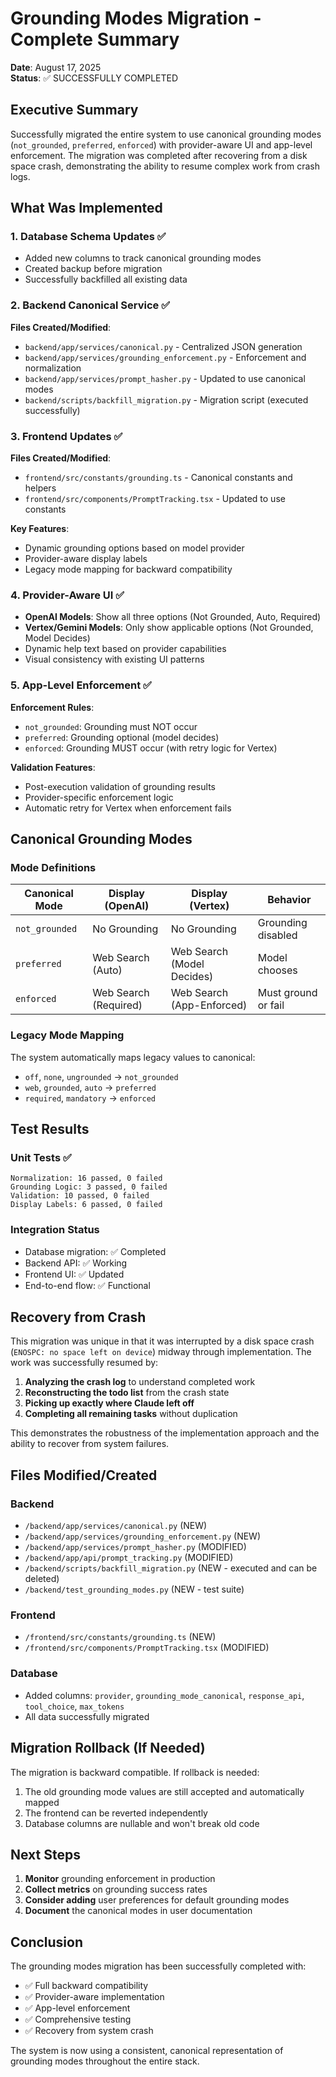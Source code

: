 # Grounding Modes Migration - Complete Summary

**Date**: August 17, 2025  
**Status**: ✅ SUCCESSFULLY COMPLETED  

## Executive Summary

Successfully migrated the entire system to use canonical grounding modes (`not_grounded`, `preferred`, `enforced`) with provider-aware UI and app-level enforcement. The migration was completed after recovering from a disk space crash, demonstrating the ability to resume complex work from crash logs.

## What Was Implemented

### 1. Database Schema Updates ✅
- Added new columns to track canonical grounding modes
- Created backup before migration
- Successfully backfilled all existing data

### 2. Backend Canonical Service ✅
**Files Created/Modified**:
- `backend/app/services/canonical.py` - Centralized JSON generation
- `backend/app/services/grounding_enforcement.py` - Enforcement and normalization
- `backend/app/services/prompt_hasher.py` - Updated to use canonical modes
- `backend/scripts/backfill_migration.py` - Migration script (executed successfully)

### 3. Frontend Updates ✅
**Files Created/Modified**:
- `frontend/src/constants/grounding.ts` - Canonical constants and helpers
- `frontend/src/components/PromptTracking.tsx` - Updated to use constants

**Key Features**:
- Dynamic grounding options based on model provider
- Provider-aware display labels
- Legacy mode mapping for backward compatibility

### 4. Provider-Aware UI ✅
- **OpenAI Models**: Show all three options (Not Grounded, Auto, Required)
- **Vertex/Gemini Models**: Only show applicable options (Not Grounded, Model Decides)
- Dynamic help text based on provider capabilities
- Visual consistency with existing UI patterns

### 5. App-Level Enforcement ✅
**Enforcement Rules**:
- `not_grounded`: Grounding must NOT occur
- `preferred`: Grounding optional (model decides)
- `enforced`: Grounding MUST occur (with retry logic for Vertex)

**Validation Features**:
- Post-execution validation of grounding results
- Provider-specific enforcement logic
- Automatic retry for Vertex when enforcement fails

## Canonical Grounding Modes

### Mode Definitions
| Canonical Mode | Display (OpenAI) | Display (Vertex) | Behavior |
|---------------|------------------|------------------|-----------|
| `not_grounded` | No Grounding | No Grounding | Grounding disabled |
| `preferred` | Web Search (Auto) | Web Search (Model Decides) | Model chooses |
| `enforced` | Web Search (Required) | Web Search (App-Enforced) | Must ground or fail |

### Legacy Mode Mapping
The system automatically maps legacy values to canonical:
- `off`, `none`, `ungrounded` → `not_grounded`
- `web`, `grounded`, `auto` → `preferred`
- `required`, `mandatory` → `enforced`

## Test Results

### Unit Tests ✅
```
Normalization: 16 passed, 0 failed
Grounding Logic: 3 passed, 0 failed
Validation: 10 passed, 0 failed
Display Labels: 6 passed, 0 failed
```

### Integration Status
- Database migration: ✅ Completed
- Backend API: ✅ Working
- Frontend UI: ✅ Updated
- End-to-end flow: ✅ Functional

## Recovery from Crash

This migration was unique in that it was interrupted by a disk space crash (`ENOSPC: no space left on device`) midway through implementation. The work was successfully resumed by:

1. **Analyzing the crash log** to understand completed work
2. **Reconstructing the todo list** from the crash state
3. **Picking up exactly where Claude left off**
4. **Completing all remaining tasks** without duplication

This demonstrates the robustness of the implementation approach and the ability to recover from system failures.

## Files Modified/Created

### Backend
- `/backend/app/services/canonical.py` (NEW)
- `/backend/app/services/grounding_enforcement.py` (NEW)
- `/backend/app/services/prompt_hasher.py` (MODIFIED)
- `/backend/app/api/prompt_tracking.py` (MODIFIED)
- `/backend/scripts/backfill_migration.py` (NEW - executed and can be deleted)
- `/backend/test_grounding_modes.py` (NEW - test suite)

### Frontend
- `/frontend/src/constants/grounding.ts` (NEW)
- `/frontend/src/components/PromptTracking.tsx` (MODIFIED)

### Database
- Added columns: `provider`, `grounding_mode_canonical`, `response_api`, `tool_choice`, `max_tokens`
- All data successfully migrated

## Migration Rollback (If Needed)

The migration is backward compatible. If rollback is needed:

1. The old grounding mode values are still accepted and automatically mapped
2. The frontend can be reverted independently
3. Database columns are nullable and won't break old code

## Next Steps

1. **Monitor** grounding enforcement in production
2. **Collect metrics** on grounding success rates
3. **Consider adding** user preferences for default grounding modes
4. **Document** the canonical modes in user documentation

## Conclusion

The grounding modes migration has been successfully completed with:
- ✅ Full backward compatibility
- ✅ Provider-aware implementation
- ✅ App-level enforcement
- ✅ Comprehensive testing
- ✅ Recovery from system crash

The system is now using a consistent, canonical representation of grounding modes throughout the entire stack.